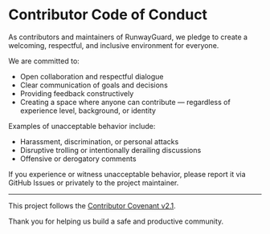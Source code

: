# Contributor Code of Conduct

As contributors and maintainers of RunwayGuard, we pledge to create a welcoming, respectful, and inclusive environment for everyone.

We are committed to:
- Open collaboration and respectful dialogue
- Clear communication of goals and decisions
- Providing feedback constructively
- Creating a space where anyone can contribute — regardless of experience level, background, or identity

Examples of unacceptable behavior include:
- Harassment, discrimination, or personal attacks
- Disruptive trolling or intentionally derailing discussions
- Offensive or derogatory comments

If you experience or witness unacceptable behavior, please report it via GitHub Issues or privately to the project maintainer.

---

This project follows the [Contributor Covenant v2.1](https://www.contributor-covenant.org/version/2/1/code_of_conduct.html).

Thank you for helping us build a safe and productive community.
